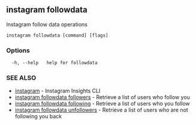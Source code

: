 ## instagram followdata

Instagram follow data operations

```
instagram followdata [command] [flags]
```

### Options

```
  -h, --help   help for followdata
```

### SEE ALSO

* [instagram](instagram.md)	 - Instagram Insights CLI
* [instagram followdata followers](instagram_followdata_followers.md)	 - Retrieve a list of users who follow you
* [instagram followdata following](instagram_followdata_following.md)	 - Retrieve a list of users who you follow
* [instagram followdata unfollowers](instagram_followdata_unfollowers.md)	 - Retrieve a list of users who are not following you back

